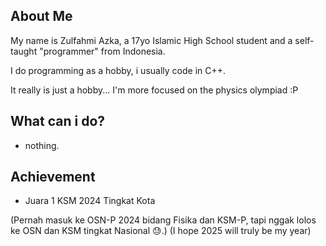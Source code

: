 ## About Me

My name is Zulfahmi Azka, a 17yo Islamic High School student and a self-taught "programmer" from Indonesia.

I do programming as a hobby, i usually code in C++.

It really is just a hobby... I'm more focused on the physics olympiad :P

## What can i do?
- nothing.

## Achievement
- Juara 1 KSM 2024 Tingkat Kota

(Pernah masuk ke OSN-P 2024 bidang Fisika dan KSM-P, tapi nggak lolos ke OSN dan KSM tingkat Nasional 😓.)
(I hope 2025 will truly be my year)
